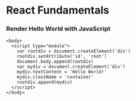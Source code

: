# React Fundamentals

### Render Hello World with JavaScript

```
<body>
  <script type="module">
    var rootdiv = document.createElement('div')
    rootdiv.setAttribute('id', 'root')
    document.body.append(rootdiv)
    var mydiv = document.createElement('div')
    mydiv.textContent = 'Hello World!'
    mydiv.className = 'container'
    rootdiv.append(mydiv)
  </script>
</body>
```
